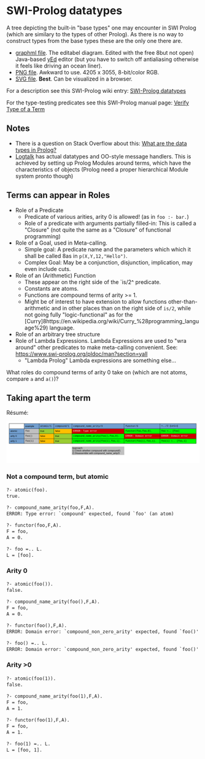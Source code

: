 # SWI-Prolog datatypes

A tree depicting the built-in "base types" one may encounter in SWI Prolog (which are 
similary to the types of other Prolog). As there is no way to construct types from the base types 
these are the only one there are.

- [graphml file](swi_prolog_types.graphml). The editabel diagram. Edited with the free 8but not open) Java-based
[yEd](https://www.yworks.com/products/yed) editor (but you have to switch off antialiasing otherwise it feels like driving
an ocean liner).
- [PNG file](swi_prolog_types.png). Awkward to use. 4205 x 3055, 8-bit/color RGB.
- [SVG file](swi_prolog_types.svg). **Best**. Can be visualized in a browser.

For a description see this SWI-Prolog wiki entry: [SWI-Prolog datatypes](https://eu.swi-prolog.org/datatypes.txt)

For the type-testing predicates see this SWI-Prolog manual page: [Verify Type of a Term](https://eu.swi-prolog.org/pldoc/man?section=typetest)

## Notes

- There is a question on Stack Overflow about this: [What are the data types in Prolog?](https://stackoverflow.com/questions/12038009/what-are-the-data-types-in-prolog)
- [Logtalk](https://logtalk.org/) has actual datatypes and OO-style message handlers. This is achieved by setting up Prolog Modules around terms, which have the characteristics of objects (Prolog need a proper hierarchical Module system pronto though)

## Terms can appear in Roles

- Role of a Predicate
  - Predicate of various arities, arity 0 is allowed! (as in `foo :- bar.`)
  - Role of a predicate with arguments partially filled-in: This is called a "Closure" (not quite the same as a "Closure" of functional programming)
- Role of a Goal, used in Meta-calling.
  - Simple goal: A predicate name and the parameters which which it shall be called 8as in `p(X,Y,12,"Hello")`. 
  - Complex Goal: May be a conjunction, disjunction, implication, may even include cuts.
- Role of an (Arithmetic) Function 
  - These appear on the right side of the `is/2^ predicate.
  - Constants are atoms.
  - Functions are compound terms of arity >= 1. 
  - Might be of interest to have extension to allow functions other-than-arithmetic and in other places than on the right side of `is/2`, while not going fully "logic-functional" as for the [Curry]8https://en.wikipedia.org/wiki/Curry_%28programming_language%29) language.
- Role of an arbitrary tree structure
- Role of Lambda Expressions. Lambda Expressions are used to "wra around" other predicates to make meta-calling convenient. See: https://www.swi-prolog.org/pldoc/man?section=yall
   - "Lambda Prolog" Lambda expressions are something else...

What roles do compound terms of arity 0 take on (which are not atoms, compare `a` and `a()`)?

## Taking apart the term

Résumé:

![Disassembling Prolog Terms](dissasembling_compound_terms.png)

### Not a compound term, but atomic

```
?- atomic(foo).
true.
```

```
?- compound_name_arity(foo,F,A).
ERROR: Type error: `compound' expected, found `foo' (an atom)
```

```
?- functor(foo,F,A).
F = foo,
A = 0.
```

```
?- foo =.. L.
L = [foo].
```

### Arity 0

```
?- atomic(foo()).
false.
```

```
?- compound_name_arity(foo(),F,A).
F = foo,
A = 0.
```

```
?- functor(foo(),F,A).
ERROR: Domain error: `compound_non_zero_arity' expected, found `foo()'
```

```
?- foo() =.. L.
ERROR: Domain error: `compound_non_zero_arity' expected, found `foo()'
```

### Arity >0

```
?- atomic(foo(1)).
false.
```

```
?- compound_name_arity(foo(1),F,A).
F = foo,
A = 1.
```

```
?- functor(foo(1),F,A).
F = foo,
A = 1.
```

```
?- foo(1) =.. L.
L = [foo, 1].
```
